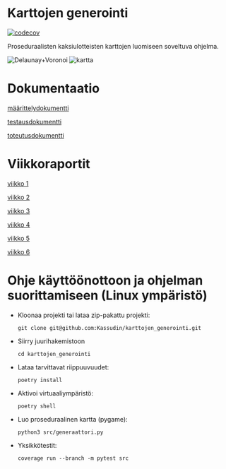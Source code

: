 # Karttojen generointi
[![codecov](https://codecov.io/gh/Kassudin/karttojen_generointi/branch/main/graph/badge.svg)](https://app.codecov.io/gh/Kassudin/karttojen_generointi)

Proseduraalisten kaksiulotteisten karttojen luomiseen soveltuva ohjelma.

![Delaunay+Voronoi](Delaunay+Voronoi.png)
![kartta](kartta.png)

# Dokumentaatio
[määrittelydokumentti](https://github.com/Kassudin/karttojen_generointi/blob/main/dokumentaatio/m%C3%A4%C3%A4rittelydokumentti.md)

[testausdokumentti](https://github.com/Kassudin/karttojen_generointi/blob/main/dokumentaatio/testausdokumentti.md)

[toteutusdokumentti](https://github.com/Kassudin/karttojen_generointi/blob/main/dokumentaatio/toteutusdokumentti.md)

# Viikkoraportit
[viikko 1](https://github.com/Kassudin/karttojen_generointi/blob/main/dokumentaatio/viikkoraportit/viikko1.md)

[viikko 2](https://github.com/Kassudin/karttojen_generointi/blob/main/dokumentaatio/viikkoraportit/viikko2.md)

[viikko 3](https://github.com/Kassudin/karttojen_generointi/blob/main/dokumentaatio/viikkoraportit/viikko3.md)

[viikko 4](https://github.com/Kassudin/karttojen_generointi/blob/main/dokumentaatio/viikkoraportit/viikko4.md)

[viikko 5](https://github.com/Kassudin/karttojen_generointi/blob/main/dokumentaatio/viikkoraportit/viikko5.md)

[viikko 6](https://github.com/Kassudin/karttojen_generointi/blob/main/dokumentaatio/viikkoraportit/viikko6.md)

# Ohje käyttöönottoon ja ohjelman suorittamiseen (Linux ympäristö)

- Kloonaa projekti tai lataa zip-pakattu projekti:
  ```
  git clone git@github.com:Kassudin/karttojen_generointi.git
  ```
- Siirry juurihakemistoon 
  ```
  cd karttojen_generointi
  ```
  
- Lataa tarvittavat riippuuvuudet:
  ```
  poetry install
  ```
- Aktivoi virtuaaliympäristö:
   ```
  poetry shell
   ```
- Luo proseduraalinen kartta (pygame):
   ```
  python3 src/generaattori.py
   ```
- Yksikkötestit:
   ```
  coverage run --branch -m pytest src
   ```
